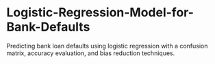 # Logistic-Regression-Model-for-Bank-Defaults
Predicting bank loan defaults using logistic regression with a confusion matrix, accuracy evaluation, and bias reduction techniques.
